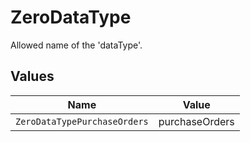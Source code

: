 # ZeroDataType

Allowed name of the 'dataType'.


## Values

| Name                         | Value                        |
| ---------------------------- | ---------------------------- |
| `ZeroDataTypePurchaseOrders` | purchaseOrders               |
